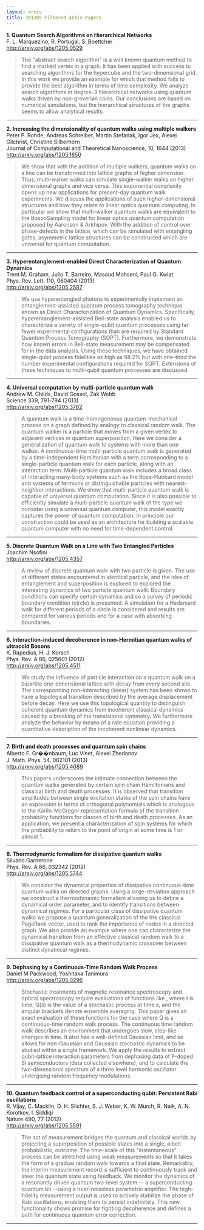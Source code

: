 ```yaml
---
layout: arxiv
title: 201205 Filtered arXiv Papers
---
```


**1.    Quantum Search Algorithms on Hierarchical Networks**  
F. L. Marquezino, R. Portugal, S. Boettcher  
http://arxiv.org/abs/1205.0529  
<blockquote>
<p>
The "abstract search algorithm" is a well known quantum method to find a marked vertex in a graph. It has been applied with success to searching algorithms for the hypercube and the two-dimensional grid. In this work we provide an example for which that method fails to provide the best algorithm in terms of time complexity. We analyze search algorithms in degree-3 hierarchical networks using quantum walks driven by non-groverian coins. Our conclusions are based on numerical simulations, but the hierarchical structures of the graphs seems to allow analytical results.
</p>
</blockquote>

------

**2.    Increasing the dimensionality of quantum walks using multiple walkers**  
Peter P. Rohde, Andreas Schreiber, Martin Stefanak, Igor Jex, Alexei Gilchrist, Christine Silberhorn  
Journal of Computational and Theoretical Nanoscience, 10, 1644 (2013)  
http://arxiv.org/abs/1205.1850  
<blockquote>
<p>
We show that with the addition of multiple walkers, quantum walks on a line can be transformed into lattice graphs of higher dimension. Thus, multi-walker walks can simulate single-walker walks on higher dimensional graphs and vice versa. This exponential complexity opens up new applications for present-day quantum walk experiments. We discuss the applications of such higher-dimensional structures and how they relate to linear optics quantum computing. In particular we show that multi-walker quantum walks are equivalent to the BosonSampling model for linear optics quantum computation proposed by Aaronson & Arkhipov. With the addition of control over phase-defects in the lattice, which can be simulated with entangling gates, asymmetric lattice structures can be constructed which are universal for quantum computation.
</p>
</blockquote>

------

**3.    Hyperentanglement-enabled Direct Characterization of Quantum Dynamics**  
Trent M. Graham, Julio T. Barreiro, Masoud Mohseni, Paul G. Kwiat  
Phys. Rev. Lett. 110, 060404 (2013)  
http://arxiv.org/abs/1205.2587  
<blockquote>
<p>
We use hyperentangled photons to experimentally implement an entanglement-assisted quantum process tomography technique known as Direct Characterization of Quantum Dynamics. Specifically, hyperentanglement-assisted Bell-state analysis enabled us to characterize a variety of single-qubit quantum processes using far fewer experimental configurations than are required by Standard Quantum Process Tomography (SQPT). Furthermore, we demonstrate how known errors in Bell-state measurement may be compensated for in the data analysis. Using these techniques, we have obtained single-qubit process fidelities as high as 98.2% but with one-third the number experimental configurations required for SQPT. Extensions of these techniques to multi-qubit quantum processes are discussed.
</p>
</blockquote>

------

**4.    Universal computation by multi-particle quantum walk**  
Andrew M. Childs, David Gosset, Zak Webb  
Science 339, 791-794 (2013)  
http://arxiv.org/abs/1205.3782  
<blockquote>
<p>
A quantum walk is a time-homogeneous quantum-mechanical process on a graph defined by analogy to classical random walk. The quantum walker is a particle that moves from a given vertex to adjacent vertices in quantum superposition. Here we consider a generalization of quantum walk to systems with more than one walker. A continuous-time multi-particle quantum walk is generated by a time-independent Hamiltonian with a term corresponding to a single-particle quantum walk for each particle, along with an interaction term. Multi-particle quantum walk includes a broad class of interacting many-body systems such as the Bose-Hubbard model and systems of fermions or distinguishable particles with nearest-neighbor interactions. We show that multi-particle quantum walk is capable of universal quantum computation. Since it is also possible to efficiently simulate a multi-particle quantum walk of the type we consider using a universal quantum computer, this model exactly captures the power of quantum computation. In principle our construction could be used as an architecture for building a scalable quantum computer with no need for time-dependent control.
</p>
</blockquote>

------

**5.    Discrete Quantum Walk on a Line with Two Entangled Particles**  
Joachim Nsofini  
http://arxiv.org/abs/1205.4357  
<blockquote>
<p>
A review of discrete quantum walk with two particle is given. The use of different states encountered in identical particle, and the idea of entanglement and superposition is explored to explored the interesting dynamics of two particle quantum walk. Boundary conditions can specify certain dynamics and so a survey of periodic boundary condition (circle) is presented. A simulation for a Hadamard walk for different periods of a circle is considered and results are compared for various periods and for a case with absorbing boundaries.
</p>
</blockquote>

------

**6.    Interaction-induced decoherence in non-Hermitian quantum walks of ultracold Bosons**  
K. Rapedius, H. J. Korsch  
Phys. Rev. A 86, 025601 (2012)  
http://arxiv.org/abs/1205.4511  
<blockquote>
<p>
We study the influence of particle interaction on a quantum walk on a bipartite one-dimensional lattice with decay from every second site. The corresponding non-interacting (linear) system has been shown to have a topological transition described by the average displacement before decay. Here we use this topological quantity to distinguish coherent quantum dynamics from incoherent classical dynamics caused by a breaking of the translational symmetry. We furthermore analyze the behavior by means of a rate equation providing a quantitative description of the incoherent nonlinear dynamics.
</p>
</blockquote>

------

**7.    Birth and death processes and quantum spin chains**  
Alberto F. Gr��nbaum, Luc Vinet, Alexei Zhedanov  
J. Math. Phys. 54, 062101 (2013)  
http://arxiv.org/abs/1205.4689  
<blockquote>
<p>
This papers underscores the intimate connection between the quantum walks generated by certain spin chain Hamiltonians and classical birth and death processes. It is observed that transition amplitudes between single excitation states of the spin chains have an expression in terms of orthogonal polynomials which is analogous to the Karlin-McGregor representation formula of the transition probability functions for classes of birth and death processes. As an application, we present a characterization of spin systems for which the probability to return to the point of origin at some time is 1 or almost 1.
</p>
</blockquote>

------

**8.    Thermodynamic formalism for dissipative quantum walks**  
Silvano Garnerone  
Phys. Rev. A 86, 032342 (2012)  
http://arxiv.org/abs/1205.5744  
<blockquote>
<p>
We consider the dynamical properties of dissipative continuous-time quantum walks on directed graphs. Using a large-deviation approach we construct a thermodynamic formalism allowing us to define a dynamical order parameter, and to identify transitions between dynamical regimes. For a particular class of dissipative quantum walks we propose a quantum generalization of the the classical PageRank vector, used to rank the importance of nodes in a directed graph. We also provide an example where one can characterize the dynamical transition from an effective classical random walk to a dissipative quantum walk as a thermodynamic crossover between distinct dynamical regimes.
</p>
</blockquote>

------

**9.    Dephasing by a Continuous-Time Random Walk Process**  
Daniel M Packwood, Yoshitaka Tanimura  
http://arxiv.org/abs/1205.0296  
<blockquote>
<p>
Stochastic treatments of magnetic resonance spectroscopy and optical spectroscopy require evaluations of functions like <exp(i int_0^t Q(s)ds)>, where t is time, Q(s) is the value of a stochastic process at time s, and the angular brackets denote ensemble averaging. This paper gives an exact evaluation of these functions for the case where Q is a continuous-time random walk process. The continuous time random walk describes an environment that undergoes slow, step-like changes in time. It also has a well-defined Gaussian limit, and so allows for non-Gaussian and Gaussian stochastic dynamics to be studied within a single framework. We apply the results to extract qubit-lattice interaction parameters from dephasing data of P-doped Si semiconductors (data collected elsewhere), and to calculate the two-dimensional spectrum of a three level harmonic oscillator undergoing random frequency modulations.
</p>
</blockquote>

------

**10.    Quantum feedback control of a superconducting qubit: Persistent Rabi oscillations**  
R. Vijay, C. Macklin, D. H. Slichter, S. J. Weber, K. W. Murch, R. Naik, A. N. Korotkov, I. Siddiqi  
Nature 490, 77 (2012)  
http://arxiv.org/abs/1205.5591  
<blockquote>
<p>
The act of measurement bridges the quantum and classical worlds by projecting a superposition of possible states into a single, albeit probabilistic, outcome. The time-scale of this "instantaneous" process can be stretched using weak measurements so that it takes the form of a gradual random walk towards a final state. Remarkably, the interim measurement record is sufficient to continuously track and steer the quantum state using feedback. We monitor the dynamics of a resonantly driven quantum two-level system -- a superconducting quantum bit --using a near-noiseless parametric amplifier. The high-fidelity measurement output is used to actively stabilize the phase of Rabi oscillations, enabling them to persist indefinitely. This new functionality shows promise for fighting decoherence and defines a path for continuous quantum error correction.
</p>
</blockquote>

------

